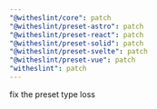 ```yaml
---
"@witheslint/core": patch
"@witheslint/preset-astro": patch
"@witheslint/preset-react": patch
"@witheslint/preset-solid": patch
"@witheslint/preset-svelte": patch
"@witheslint/preset-vue": patch
"witheslint": patch
---
```


fix the preset type loss
